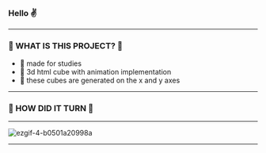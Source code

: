### Hello ✌️ 
--------
   ###  🤠   WHAT IS THIS PROJECT?  🤠
 - 🤠 made for studies
 - 🤠 3d html cube with animation implementation 
 - 🤠  these cubes are generated on the x and y axes

 ----
 ### 🤠 HOW DID IT TURN 🤠
 
---

![ezgif-4-b0501a20998a](https://user-images.githubusercontent.com/87165376/135719416-adbc3ed3-2284-4f5c-a1ee-efb3d3a584f7.gif)


------
